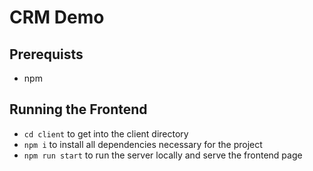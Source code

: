 # CRM Demo

## Prerequists
- npm

## Running the Frontend
- `cd client` to get into the client directory
- `npm i` to install all dependencies necessary for the project
- `npm run start` to run the server locally and serve the frontend page
